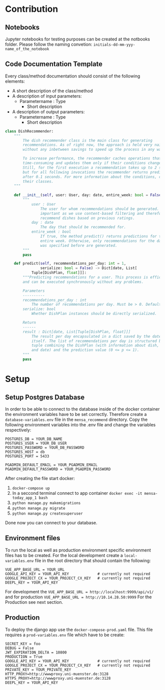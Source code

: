# Contribution

## Notebooks
Jupyter notebooks for testing purposes can be created at the notbooks folder. Please follow the naming convetion: `initials-dd-mm-yyy-name_of_the_notebook`

## Code Documentation Template

Every class/method documentation should consist of the following elements:
- A short description of the class/method
- A description of input parameters:
  - Parametername : Type
    - Short description
- A description of output parameters:
  - Parametername : Type
    - Short description

```Python
class DishRecommender:
    """
        The dish recommender class is the main class for generating
        recommendations. As of right now, the approach is held very naive
        without any inbetween savings to speed up the process in any way.

        To increase performance, the recommender caches operations that are
        time-consuming and updates them only if their conditions changes.
        Still, for the first execution a recommendation takes up to 2 seconds
        but for all following invocations the recommender returns predictions
        after 0.1 seconds. For more information about the conditions, check
        their classes.
    """
    
    def __init__(self, user: User, day: date, entire_week: bool = False):
        """
            user : User
                The user for whom recommendations should be generated. This is
                important as we use content-based filtering and therefore
                recommend dishes based on previous ratings.
            day : date
                The day that should be recommended for.
            entire_week : bool
                If true, the method predict() returns predictions for the
                entire week. Otherwise, only recommendations for the day that
                was specified before are generated.
        """
        pass

    def predict(self, recommendations_per_day: int = 1,
                serialize: bool = False) -> Dict[date, List[
            Tuple[DishPlan, float]]]:
        """Predicting recommendations for a user. This process is efficient
        and can be executed synchronously without any problems.

        Parameters
        ----------
        recommendations_per_day : int
            The number of recommendations per day. Must be > 0. Default is 1.
        serialize: bool
            Whether DishPlan instances should be directly serialized.

        Return
        ------
        result : Dict[date, List[Tuple[DishPlan, float]]]
            The result per day encapsulated in a dict saved by the date
            itself. The list of recommendations per day is structured by a
            tuple combining the DishPlan (with information about dish, mensa
            and date) and the prediction value (0 <= p <= 1).
        """
        pass
```

# Setup

## Setup Postgres Database

In order to be able to connect to the database inside of the docker container the environment variables have to be set correctly. Therefore create a `database-variables.env` file in the `mensa_recommend` directory. Copy the following environment variables into the .env file and change the variables respectively:

```
POSTGRES_DB = YOUR_DB_NAME
POSTGRES_USER = YOUR_DB_USER
POSTGRES_PASSWORD = YOUR_DB_PASSWORD
POSTGRES_HOST = db
POSTGRES_PORT = 5433

PGADMIN_DEFAULT_EMAIL = YOUR_PGADMIN_EMAIL
PGADMIN_DEFAULT_PASSWORD = YOUR_PGADMIN_PASSWORD
```

After creating the file start docker:

1. `docker-compose up`
2. In a seccond terminal connect to app container `docker exec -it mensa-today_app_1 bash`
3. `python manage.py makemigrations`
4. `python manage.py migrate`
5. `python manage.py createsuperuser`

Done now you can connect to your database.

## Environment files

To run the local as well as production environment specific environment files has to be created. For the local development create a `local-variables.env` file in the root directory that should contain the following:

```
VUE_APP_BASE_URL = YOUR_URL
GOOGLE_API_KEY = YOUR_API_KEY             # currently not required
GOOGLE_PROJECT_CX = YOUR_PROJECT_CX_KEY   # currently not required
DEEPL_KEY = YOUR_API_KEY
```

For development the `VUE_APP_BASE_URL = http://localhost:9999/api/v1/` and for production `VUE_APP_BASE_URL = http://10.14.28.50:9999`
For the Production see next section.

## Production

To deploy the django app use the `docker-compose-prod.yaml` file. This file requires a `prod-variables.env` file which have to be create:

```
SECRET_KEY = foo
DEBUG = False
JWT_EXPIRATION_DELTA = 10800
PRODUCTION = True
GOOGLE_API_KEY = YOUR_API_KEY             # currently not required
GOOGLE_PROJECT_CX = YOUR_PROJECT_CX_KEY   # currently not required
PRIVATE_KEY = YOUR_PRIVATE_KEY
HTTP_PROXY=http://wwwproxy.uni-muenster.de:3128
HTTPS_PROXY=http://wwwproxy.uni-muenster.de:3128
DEEPL_KEY = YOUR_API_KEY
```
